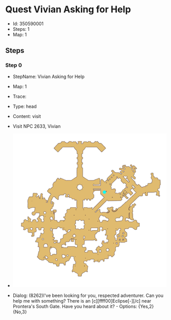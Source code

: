# Quest Vivian Asking for Help

- Id: 350590001
- Steps: 1
- Map: 1

## Steps

### Step 0
- StepName:  Vivian Asking for Help
- Map:  1
- Trace:  
- Type:  head
- Content:  visit
- Visit NPC 2633, Vivian

- ![images/350590001_0.png](images/350590001_0.png)
- Dialog: (8262)I've been looking for you, respected adventurer. Can you help me with something? There is an [c][ffff00]Eclipse[-][/c] near Prontera's South Gate. Have you heard about it?  - Options: {Yes,2}{No,3}


